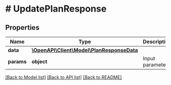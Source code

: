 # # UpdatePlanResponse

## Properties

Name | Type | Description | Notes
------------ | ------------- | ------------- | -------------
**data** | [**\OpenAPI\Client\Model\PlanResponseData**](PlanResponseData.md) |  |
**params** | **object** | Input parameters |

[[Back to Model list]](../../README.md#models) [[Back to API list]](../../README.md#endpoints) [[Back to README]](../../README.md)
